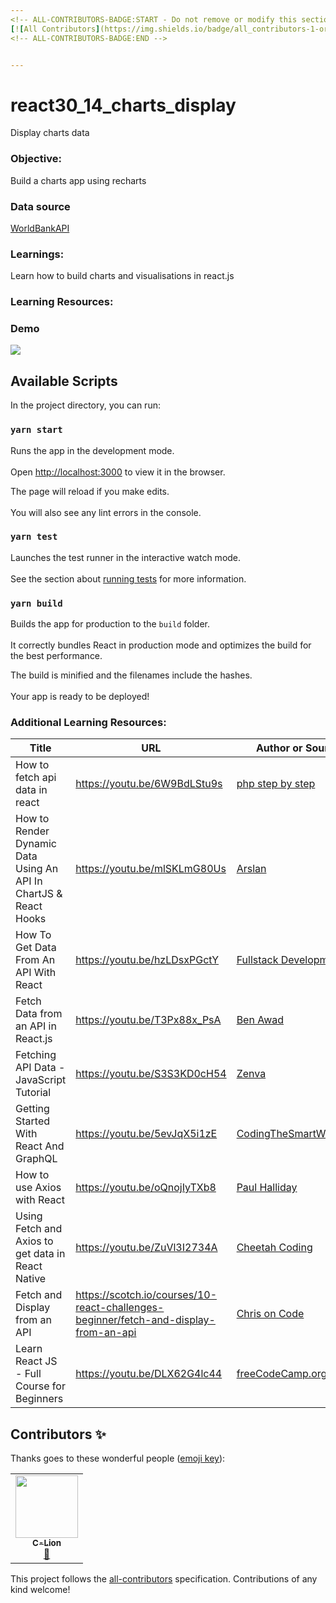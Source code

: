 ```yaml
---
<!-- ALL-CONTRIBUTORS-BADGE:START - Do not remove or modify this section -->
[![All Contributors](https://img.shields.io/badge/all_contributors-1-orange.svg?style=flat-square)](#contributors-)
<!-- ALL-CONTRIBUTORS-BADGE:END -->


---
```


<h1 id="react30_14_charts_display">react30_14_charts_display</h1>
<p>Display charts data</p>
<h3 id="objective">Objective:</h3>
<p>Build a charts app using recharts</p>
<h3 id="data-source">Data source</h3>
<p><a href="https://datahelpdesk.worldbank.org/knowledgebase/articles/898581-api-basic-call-structures">WorldBankAPI</a></p>
<h3 id="learnings">Learnings:</h3>
<p>Learn how to build charts and visualisations in react.js</p>

<h3 id="learningresources">Learning Resources:</h3>
<!-- Add learning resources here -->


<h3 id="demo">Demo</h3>
<img src="https://res.cloudinary.com/dk22rcdch/image/upload/v1603818455/Blogimages/Untitled_scoeup.gif"> 
<h2 id="available-scripts">Available Scripts</h2>
<p>In the project directory, you can run:</p>
<h3 id="yarn-start"><code>yarn start</code></h3>
<p>Runs the app in the development mode.<br><br>
Open <a href="http://localhost:3000">http://localhost:3000</a> to view it in the browser.</p>
<p>The page will reload if you make edits.<br><br>
You will also see any lint errors in the console.</p>
<h3 id="yarn-test"><code>yarn test</code></h3>
<p>Launches the test runner in the interactive watch mode.<br><br>
See the section about <a href="https://facebook.github.io/create-react-app/docs/running-tests">running tests</a> for more information.</p>
<h3 id="yarn-build"><code>yarn build</code></h3>
<p>Builds the app for production to the <code>build</code> folder.<br><br>
It correctly bundles React in production mode and optimizes the build for the best performance.</p>
<p>The build is minified and the filenames include the hashes.<br><br>
Your app is ready to be deployed!</p>
<h3 id="additional-learning-resources">Additional Learning Resources:</h3>

<table>
<thead>
<tr>
<th>Title</th>
<th>URL</th>
<th>Author or Source</th>
</tr>
</thead>
<tbody>
<tr>
<td>How to fetch api data in react</td>
<td><a href="https://youtu.be/6W9BdLStu9s">https://youtu.be/6W9BdLStu9s</a></td>
<td><a href="https://www.youtube.com/channel/UCvHX2bCZG2m9ddUhwxudKYA">php step by step</a></td>
</tr>
<tr>
<td>How to Render Dynamic Data Using An API In ChartJS &amp; React Hooks</td>
<td><a href="https://youtu.be/mlSKLmG80Us">https://youtu.be/mlSKLmG80Us</a></td>
<td><a href="https://www.youtube.com/channel/UCe1NM6d7y7O1Q7ZKJ4lLSFw">Arslan</a></td>
</tr>
<tr>
<td>How To Get Data From An API With React</td>
<td><a href="https://youtu.be/hzLDsxPGctY">https://youtu.be/hzLDsxPGctY</a></td>
<td><a href="https://www.youtube.com/channel/UCNpIE11a9nLW_s2GUWmksqw">Fullstack Development</a></td>
</tr>
<tr>
<td>Fetch Data from an API in React.js</td>
<td><a href="https://youtu.be/T3Px88x_PsA">https://youtu.be/T3Px88x_PsA</a></td>
<td><a href="https://www.youtube.com/channel/UC-8QAzbLcRglXeN_MY9blyw">Ben Awad</a></td>
</tr>
<tr>
<td>Fetching API Data - JavaScript Tutorial</td>
<td><a href="https://youtu.be/S3S3KD0cH54">https://youtu.be/S3S3KD0cH54</a></td>
<td><a href="https://www.youtube.com/channel/UCDJVbKWW-ThFTraRklmF1IQ">Zenva</a></td>
</tr>
<tr>
<td>Getting Started With React And GraphQL</td>
<td><a href="https://youtu.be/5evJqX5i1zE">https://youtu.be/5evJqX5i1zE</a></td>
<td><a href="https://www.youtube.com/channel/UCLXQoK41TOcIsWtY-BgB_kQ">CodingTheSmartWay.com</a></td>
</tr>
<tr>
<td>How to use Axios with React</td>
<td><a href="https://youtu.be/oQnojIyTXb8">https://youtu.be/oQnojIyTXb8</a></td>
<td><a href="https://www.youtube.com/channel/UCYJ9O6X1oFt7YGXpfRwrcWg">Paul Halliday</a></td>
</tr>
<tr>
<td>Using Fetch and Axios to get data in React Native</td>
<td><a href="https://youtu.be/ZuVl3I2734A">https://youtu.be/ZuVl3I2734A</a></td>
<td><a href="https://www.youtube.com/channel/UCLBhrKXc9CQczo1vBA6w_mA">Cheetah Coding</a></td>
</tr>
<tr>
<td>Fetch and Display from an API</td>
<td><a href="https://scotch.io/courses/10-react-challenges-beginner/fetch-and-display-from-an-api">https://scotch.io/courses/10-react-challenges-beginner/fetch-and-display-from-an-api</a></td>
<td><a href="https://scotch.io/@chris" title="Chris on Code">Chris on Code</a></td>
</tr>
<tr>
<td>Learn React JS - Full Course for Beginners</td>
<td><a href="https://youtu.be/DLX62G4lc44">https://youtu.be/DLX62G4lc44</a></td>
<td><a href="https://www.youtube.com/channel/UC8butISFwT-Wl7EV0hUK0BQ">freeCodeCamp.org</a></td>
</tr>
</tbody>
</table>

## Contributors ✨

Thanks goes to these wonderful people ([emoji key](https://allcontributors.org/docs/en/emoji-key)):

<!-- ALL-CONTRIBUTORS-LIST:START - Do not remove or modify this section -->
<!-- prettier-ignore-start -->
<!-- markdownlint-disable -->
<table>
  <tr>
    <td align="center"><a href="https://c-lion.github.io/c-lion/"><img src="https://avatars0.githubusercontent.com/u/14170817?v=4" width="100px;" alt=""/><br /><sub><b>C-Lion</b></sub></a><br /><a href="https://github.com/codeclassifiers/react30_14_charts_data/commits?author=C-Lion" title="Documentation">📖</a></td>
  </tr>
</table>

<!-- markdownlint-enable -->
<!-- prettier-ignore-end -->
<!-- ALL-CONTRIBUTORS-LIST:END -->

This project follows the [all-contributors](https://github.com/all-contributors/all-contributors) specification. Contributions of any kind welcome!
